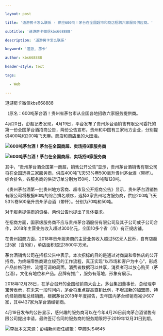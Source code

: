 ---
layout: post
title: '道游房卡怎么联系 - 供应600吨！茅台在全国超市和商店招聘六家服务供应商。'
subtitle: '道游房卡微信kbs668888'
description: '道游房卡怎么联系'
keyword: '道游, 房卡'
author: kbs668888
header-style: text
tags:
  - Web
---
道游房卡微信kbs668888

（原名：600吨茅台酒！贵州省茅台市从全国各地招收六家服务提供商。

4月20日，彭超记者发现，4月19日，平台发布了贵州茅台酒销售有限公司委托的第一份全国茅台酒招商公告，两份公告宣布，贵州和中国有三家地方企业，分别提供400吨和200吨飞天麻。商店和商店里的大田酒。

**![600吨茅台酒！茅台在全国商超、卖场招6家服务商](http://crawl.ws.126.net/ed3727f8fa8bd7dc1751d1b0a9dfeaa2.jpg)**

**![600吨茅台酒！茅台在全国商超、卖场招6家服务商](http://crawl.ws.126.net/c93950f31d5a1d5b9fa5deb5d4824a4a.jpg)**

其中，“贵州茅台酒全国第一商超，销售公开公告”显示，贵州茅台酒销售有限公司将在全国选择三家服务商，供应400吨飞天53%卷500毫升贵州茅台酒（带杯）。综合排名，各服务商的供货订单分别为150吨、130吨和120吨。

《贵州茅台酒第一批贵州地方客商、超市及公开招商公告》显示，贵州茅台酒销售有限公司将根据80吨的综合排名顺序，选择3家贵州地方服务商，供应200吨飞天53%卷500毫升贵州茅台酒（带杯）。分别为70吨和50吨。

对于服务提供商的资格，两份公告也提出了具体要求。

在招商方面，国家级服务商不应与贵州茅台酒股份有限公司及其子公司或子公司合作，2018年主营业务收入超过300亿元，全国10多个省（市）有正规店铺。

在贵州招商方面，2018年贵州服务商的主营业务收入超过5亿元人民币，自有店超过5家（含5家），单店面积超过3500平方米。

茅台酒销售公司在招标公告中表示，本次招标的目的是通过对商巢和零售店的公开招商，为终端零售商建立规范的工作流程，真正实现“以市场和客户为中心”，形成产品价格可控、流程可调的局面。消费者数据可以共享，消费者可以放心购买（茅台酒）。文化有地位和产品。品牌有推广，服务有落地，形象有展示。

2018年12月28日，在茅台召开的全国经销商大会上，茅台集团董事长、总经理李宝芳表示，在未来一段时间内，茅台将重点提高直销比例，不增加新的加盟商、特约经销商和总经销商。根据茅台2018年年度报告，去年国内茅台经销商减少607家，其中437家为茅台酒经销商。

4月19日发布的公告显示，感兴趣的服务商可以在今年4月26日前向茅台酒销售有限公司提出申请，最终签订合同的服务商的服务期限将于2019年12月31日到期。

[![李杭](http://static.ws.126.net/cnews/css13/img/end_news.png)](https://news.163.com/)本文来源：彭梅新闻责任编辑：李航BJS4645

